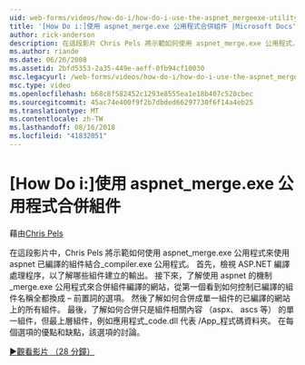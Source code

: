 ```yaml
---
uid: web-forms/videos/how-do-i/how-do-i-use-the-aspnet_mergeexe-utility-to-merge-assemblies
title: '[How Do i:]使用 aspnet_merge.exe 公用程式合併組件 |Microsoft Docs'
author: rick-anderson
description: 在這段影片 Chris Pels 將示範如何使用 aspnet_merge.exe 公用程式，結合使用 aspnet_compiler.exe 公用已編譯的組件...
ms.author: riande
ms.date: 06/26/2008
ms.assetid: 2bfd5353-2a35-449e-aeff-0fb94cf10030
msc.legacyurl: /web-forms/videos/how-do-i/how-do-i-use-the-aspnet_mergeexe-utility-to-merge-assemblies
msc.type: video
ms.openlocfilehash: b68c8f582452c1293e8555ea1e18b407c520cbec
ms.sourcegitcommit: 45ac74e400f9f2b7dbded66297730f6f14a4eb25
ms.translationtype: MT
ms.contentlocale: zh-TW
ms.lasthandoff: 08/16/2018
ms.locfileid: "41832051"
---
```

<a name="how-do-i-use-the-aspnetmergeexe-utility-to-merge-assemblies"></a>[How Do i:]使用 aspnet_merge.exe 公用程式合併組件
====================
藉由[Chris Pels](https://twitter.com/chrispels)

在這段影片中，Chris Pels 將示範如何使用 aspnet\_merge.exe 公用程式來使用 aspnet 已編譯的組件結合\_compiler.exe 公用程式。 首先，檢視 ASP.NET 編譯處理程序，以了解哪些組件建立的輸出。 接下來，了解使用 aspnet 的機制\_merge.exe 公用程式來合併組件編譯的網站，從第一個看到如何控制已編譯的組件名稱全都換成 – 前置詞的選項。 然後了解如何合併成單一組件的已編譯的網站上的所有組件。 最後，了解如何合併只是組件相關內容 （aspx、 ascs 等） 的單一組件，但最上層組件，例如應用程式\_code.dll 代表 /App\_程式碼資料夾。 在每個選項的優點和缺點，該選項的討論。

[&#9654;觀看影片 （28 分鐘）](https://channel9.msdn.com/Blogs/ASP-NET-Site-Videos/how-do-i-use-the-aspnet_mergeexe-utility-to-merge-assemblies)
